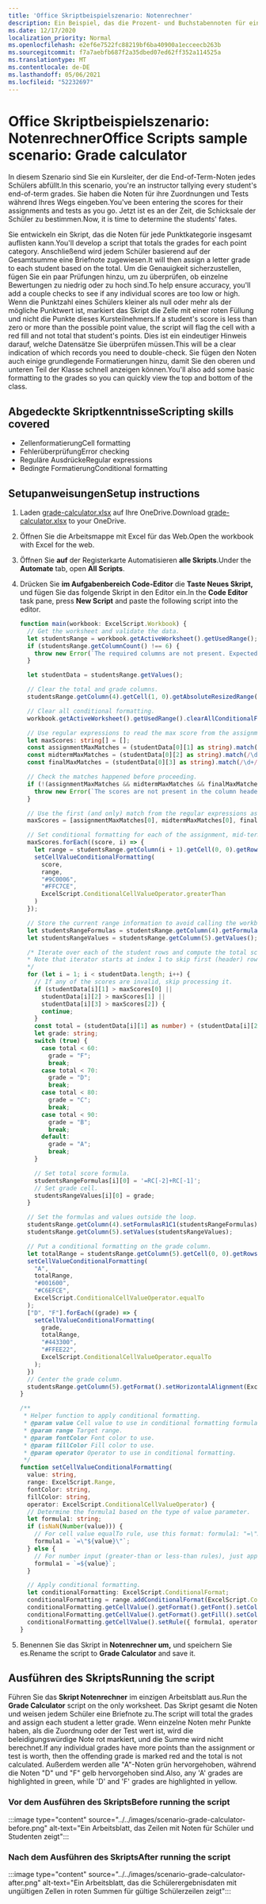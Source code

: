 ```yaml
---
title: 'Office Skriptbeispielszenario: Notenrechner'
description: Ein Beispiel, das die Prozent- und Buchstabennoten für eine Schülerklasse bestimmt.
ms.date: 12/17/2020
localization_priority: Normal
ms.openlocfilehash: e2ef6e7522fc88219bf6ba40900a1ecceecb263b
ms.sourcegitcommit: f7a7aebfb687f2a35dbed07ed62ff352a114525a
ms.translationtype: MT
ms.contentlocale: de-DE
ms.lasthandoff: 05/06/2021
ms.locfileid: "52232697"
---
```

# <a name="office-scripts-sample-scenario-grade-calculator"></a><span data-ttu-id="0cd3b-103">Office Skriptbeispielszenario: Notenrechner</span><span class="sxs-lookup"><span data-stu-id="0cd3b-103">Office Scripts sample scenario: Grade calculator</span></span>

<span data-ttu-id="0cd3b-104">In diesem Szenario sind Sie ein Kursleiter, der die End-of-Term-Noten jedes Schülers abfüllt.</span><span class="sxs-lookup"><span data-stu-id="0cd3b-104">In this scenario, you're an instructor tallying every student's end-of-term grades.</span></span> <span data-ttu-id="0cd3b-105">Sie haben die Noten für ihre Zuordnungen und Tests während Ihres Wegs eingeben.</span><span class="sxs-lookup"><span data-stu-id="0cd3b-105">You've been entering the scores for their assignments and tests as you go.</span></span> <span data-ttu-id="0cd3b-106">Jetzt ist es an der Zeit, die Schicksale der Schüler zu bestimmen.</span><span class="sxs-lookup"><span data-stu-id="0cd3b-106">Now, it is time to determine the students' fates.</span></span>

<span data-ttu-id="0cd3b-107">Sie entwickeln ein Skript, das die Noten für jede Punktkategorie insgesamt auflisten kann.</span><span class="sxs-lookup"><span data-stu-id="0cd3b-107">You'll develop a script that totals the grades for each point category.</span></span> <span data-ttu-id="0cd3b-108">Anschließend wird jedem Schüler basierend auf der Gesamtsumme eine Briefnote zugewiesen.</span><span class="sxs-lookup"><span data-stu-id="0cd3b-108">It will then assign a letter grade to each student based on the total.</span></span> <span data-ttu-id="0cd3b-109">Um die Genauigkeit sicherzustellen, fügen Sie ein paar Prüfungen hinzu, um zu überprüfen, ob einzelne Bewertungen zu niedrig oder zu hoch sind.</span><span class="sxs-lookup"><span data-stu-id="0cd3b-109">To help ensure accuracy, you'll add a couple checks to see if any individual scores are too low or high.</span></span> <span data-ttu-id="0cd3b-110">Wenn die Punktzahl eines Schülers kleiner als null oder mehr als der mögliche Punktwert ist, markiert das Skript die Zelle mit einer roten Füllung und nicht die Punkte dieses Kursteilnehmers.</span><span class="sxs-lookup"><span data-stu-id="0cd3b-110">If a student's score is less than zero or more than the possible point value, the script will flag the cell with a red fill and not total that student's points.</span></span> <span data-ttu-id="0cd3b-111">Dies ist ein eindeutiger Hinweis darauf, welche Datensätze Sie überprüfen müssen.</span><span class="sxs-lookup"><span data-stu-id="0cd3b-111">This will be a clear indication of which records you need to double-check.</span></span> <span data-ttu-id="0cd3b-112">Sie fügen den Noten auch einige grundlegende Formatierungen hinzu, damit Sie den oberen und unteren Teil der Klasse schnell anzeigen können.</span><span class="sxs-lookup"><span data-stu-id="0cd3b-112">You'll also add some basic formatting to the grades so you can quickly view the top and bottom of the class.</span></span>

## <a name="scripting-skills-covered"></a><span data-ttu-id="0cd3b-113">Abgedeckte Skriptkenntnisse</span><span class="sxs-lookup"><span data-stu-id="0cd3b-113">Scripting skills covered</span></span>

- <span data-ttu-id="0cd3b-114">Zellenformatierung</span><span class="sxs-lookup"><span data-stu-id="0cd3b-114">Cell formatting</span></span>
- <span data-ttu-id="0cd3b-115">Fehlerüberprüfung</span><span class="sxs-lookup"><span data-stu-id="0cd3b-115">Error checking</span></span>
- <span data-ttu-id="0cd3b-116">Reguläre Ausdrücke</span><span class="sxs-lookup"><span data-stu-id="0cd3b-116">Regular expressions</span></span>
- <span data-ttu-id="0cd3b-117">Bedingte Formatierung</span><span class="sxs-lookup"><span data-stu-id="0cd3b-117">Conditional formatting</span></span>

## <a name="setup-instructions"></a><span data-ttu-id="0cd3b-118">Setupanweisungen</span><span class="sxs-lookup"><span data-stu-id="0cd3b-118">Setup instructions</span></span>

1. <span data-ttu-id="0cd3b-119">Laden <a href="grade-calculator.xlsx">grade-calculator.xlsx</a> auf Ihre OneDrive.</span><span class="sxs-lookup"><span data-stu-id="0cd3b-119">Download <a href="grade-calculator.xlsx">grade-calculator.xlsx</a> to your OneDrive.</span></span>

2. <span data-ttu-id="0cd3b-120">Öffnen Sie die Arbeitsmappe mit Excel für das Web.</span><span class="sxs-lookup"><span data-stu-id="0cd3b-120">Open the workbook with Excel for the web.</span></span>

3. <span data-ttu-id="0cd3b-121">Öffnen Sie **auf** der Registerkarte Automatisieren **alle Skripts**.</span><span class="sxs-lookup"><span data-stu-id="0cd3b-121">Under the **Automate** tab, open **All Scripts**.</span></span>

4. <span data-ttu-id="0cd3b-122">Drücken Sie **im Aufgabenbereich Code-Editor** die **Taste Neues Skript,** und fügen Sie das folgende Skript in den Editor ein.</span><span class="sxs-lookup"><span data-stu-id="0cd3b-122">In the **Code Editor** task pane, press **New Script** and paste the following script into the editor.</span></span>

    ```TypeScript
    function main(workbook: ExcelScript.Workbook) {
      // Get the worksheet and validate the data.
      let studentsRange = workbook.getActiveWorksheet().getUsedRange();
      if (studentsRange.getColumnCount() !== 6) {
        throw new Error(`The required columns are not present. Expected column headers: "Student ID | Assignment score | Mid-term | Final | Total | Grade"`);
      }

      let studentData = studentsRange.getValues();

      // Clear the total and grade columns.
      studentsRange.getColumn(4).getCell(1, 0).getAbsoluteResizedRange(studentData.length - 1, 2).clear();

      // Clear all conditional formatting.
      workbook.getActiveWorksheet().getUsedRange().clearAllConditionalFormats();

      // Use regular expressions to read the max score from the assignment, mid-term, and final scores columns.
      let maxScores: string[] = [];
      const assignmentMaxMatches = (studentData[0][1] as string).match(/\d+/);
      const midtermMaxMatches = (studentData[0][2] as string).match(/\d+/);
      const finalMaxMatches = (studentData[0][3] as string).match(/\d+/);

      // Check the matches happened before proceeding.
      if (!(assignmentMaxMatches && midtermMaxMatches && finalMaxMatches)) {
        throw new Error(`The scores are not present in the column headers. Expected format: "Assignments (n)|Mid-term (n)|Final (n)"`);
      }

      // Use the first (and only) match from the regular expressions as the max scores.
      maxScores = [assignmentMaxMatches[0], midtermMaxMatches[0], finalMaxMatches[0]];

      // Set conditional formatting for each of the assignment, mid-term, and final scores columns.
      maxScores.forEach((score, i) => {
        let range = studentsRange.getColumn(i + 1).getCell(0, 0).getRowsBelow(studentData.length - 1);
        setCellValueConditionalFormatting(
          score,
          range,
          "#9C0006",
          "#FFC7CE",
          ExcelScript.ConditionalCellValueOperator.greaterThan
        )
      });

      // Store the current range information to avoid calling the workbook in the loop.
      let studentsRangeFormulas = studentsRange.getColumn(4).getFormulasR1C1();
      let studentsRangeValues = studentsRange.getColumn(5).getValues();

      /* Iterate over each of the student rows and compute the total score and letter grade.
      * Note that iterator starts at index 1 to skip first (header) row.
      */
      for (let i = 1; i < studentData.length; i++) {
        // If any of the scores are invalid, skip processing it.
        if (studentData[i][1] > maxScores[0] ||
          studentData[i][2] > maxScores[1] ||
          studentData[i][3] > maxScores[2]) {
          continue;
        }
        const total = (studentData[i][1] as number) + (studentData[i][2] as number) + (studentData[i][3] as number);
        let grade: string;
        switch (true) {
          case total < 60:
            grade = "F";
            break;
          case total < 70:
            grade = "D";
            break;
          case total < 80:
            grade = "C";
            break;
          case total < 90:
            grade = "B";
            break;
          default:
            grade = "A";
            break;
        }
    
        // Set total score formula.
        studentsRangeFormulas[i][0] = '=RC[-2]+RC[-1]';
        // Set grade cell.
        studentsRangeValues[i][0] = grade;
      }

      // Set the formulas and values outside the loop.
      studentsRange.getColumn(4).setFormulasR1C1(studentsRangeFormulas);
      studentsRange.getColumn(5).setValues(studentsRangeValues);

      // Put a conditional formatting on the grade column.
      let totalRange = studentsRange.getColumn(5).getCell(0, 0).getRowsBelow(studentData.length - 1);
      setCellValueConditionalFormatting(
        "A",
        totalRange,
        "#001600",
        "#C6EFCE",
        ExcelScript.ConditionalCellValueOperator.equalTo
      );
      ["D", "F"].forEach((grade) => {
        setCellValueConditionalFormatting(
          grade,
          totalRange,
          "#443300",
          "#FFEE22",
          ExcelScript.ConditionalCellValueOperator.equalTo
        );
      })
      // Center the grade column.
      studentsRange.getColumn(5).getFormat().setHorizontalAlignment(ExcelScript.HorizontalAlignment.center);
    }

    /**
     * Helper function to apply conditional formatting.
     * @param value Cell value to use in conditional formatting formula1.
     * @param range Target range.
     * @param fontColor Font color to use.
     * @param fillColor Fill color to use.
     * @param operator Operator to use in conditional formatting.
     */
    function setCellValueConditionalFormatting(
      value: string,
      range: ExcelScript.Range,
      fontColor: string,
      fillColor: string,
      operator: ExcelScript.ConditionalCellValueOperator) {
      // Determine the formula1 based on the type of value parameter.
      let formula1: string;
      if (isNaN(Number(value))) {
        // For cell value equalTo rule, use this format: formula1: "=\"A\"",
        formula1 = `=\"${value}\"`;
      } else {
        // For number input (greater-than or less-than rules), just append '='.
        formula1 = `=${value}`;
      }

      // Apply conditional formatting.
      let conditionalFormatting: ExcelScript.ConditionalFormat;
      conditionalFormatting = range.addConditionalFormat(ExcelScript.ConditionalFormatType.cellValue);
      conditionalFormatting.getCellValue().getFormat().getFont().setColor(fontColor);
      conditionalFormatting.getCellValue().getFormat().getFill().setColor(fillColor);
      conditionalFormatting.getCellValue().setRule({ formula1, operator });
    }
    ```

5. <span data-ttu-id="0cd3b-123">Benennen Sie das Skript in **Notenrechner um,** und speichern Sie es.</span><span class="sxs-lookup"><span data-stu-id="0cd3b-123">Rename the script to **Grade Calculator** and save it.</span></span>

## <a name="running-the-script"></a><span data-ttu-id="0cd3b-124">Ausführen des Skripts</span><span class="sxs-lookup"><span data-stu-id="0cd3b-124">Running the script</span></span>

<span data-ttu-id="0cd3b-125">Führen Sie das **Skript Notenrechner** im einzigen Arbeitsblatt aus.</span><span class="sxs-lookup"><span data-stu-id="0cd3b-125">Run the **Grade Calculator** script on the only worksheet.</span></span> <span data-ttu-id="0cd3b-126">Das Skript gesamt die Noten und weisen jedem Schüler eine Briefnote zu.</span><span class="sxs-lookup"><span data-stu-id="0cd3b-126">The script will total the grades and assign each student a letter grade.</span></span> <span data-ttu-id="0cd3b-127">Wenn einzelne Noten mehr Punkte haben, als die Zuordnung oder der Test wert ist, wird die beleidigungswürdige Note rot markiert, und die Summe wird nicht berechnet.</span><span class="sxs-lookup"><span data-stu-id="0cd3b-127">If any individual grades have more points than the assignment or test is worth, then the offending grade is marked red and the total is not calculated.</span></span> <span data-ttu-id="0cd3b-128">Außerdem werden alle "A"-Noten grün hervorgehoben, während die Noten "D" und "F" gelb hervorgehoben sind.</span><span class="sxs-lookup"><span data-stu-id="0cd3b-128">Also, any 'A' grades are highlighted in green, while 'D' and 'F' grades are highlighted in yellow.</span></span>

### <a name="before-running-the-script"></a><span data-ttu-id="0cd3b-129">Vor dem Ausführen des Skripts</span><span class="sxs-lookup"><span data-stu-id="0cd3b-129">Before running the script</span></span>

:::image type="content" source="../../images/scenario-grade-calculator-before.png" alt-text="Ein Arbeitsblatt, das Zeilen mit Noten für Schüler und Studenten zeigt":::

### <a name="after-running-the-script"></a><span data-ttu-id="0cd3b-131">Nach dem Ausführen des Skripts</span><span class="sxs-lookup"><span data-stu-id="0cd3b-131">After running the script</span></span>

:::image type="content" source="../../images/scenario-grade-calculator-after.png" alt-text="Ein Arbeitsblatt, das die Schülerergebnisdaten mit ungültigen Zellen in roten Summen für gültige Schülerzeilen zeigt":::
